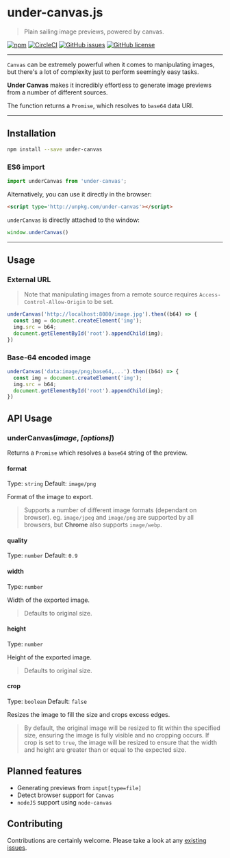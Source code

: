 # under-canvas.js

> Plain sailing image previews, powered by canvas.

[![npm](https://img.shields.io/npm/v/under-canvas.svg)](https://www.npmjs.com/package/under-canvas)
[![CircleCI](https://img.shields.io/circleci/project/github/njbmartin/under-canvas.svg)](https://circleci.com/gh/njbmartin/under-canvas)
[![GitHub issues](https://img.shields.io/github/issues/njbmartin/under-canvas.svg)](https://github.com/njbmartin/under-canvas/issues)
[![GitHub license](https://img.shields.io/github/license/njbmartin/under-canvas.svg)](https://github.com/njbmartin/under-canvas/blob/master/LICENSE)

---

`Canvas` can be extremely powerful when it comes to manipulating images, but there's a lot of complexity just to perform seemingly easy tasks.

**Under Canvas** makes it incredibly effortless to generate image previews from a number of different sources.

The function returns a `Promise`, which resolves to `base64` data URI.

---

## Installation

```sh
npm install --save under-canvas
```

### ES6 import

```js
import underCanvas from 'under-canvas';
```

Alternatively, you can use it directly in the browser:

```html
<script type='http://unpkg.com/under-canvas'></script>
```

`underCanvas` is directly attached to the window:

```js
window.underCanvas()
```

---

## Usage

### External URL

> Note that manipulating images from a remote source requires `Access-Control-Allow-Origin` to be set.

```js
underCanvas('http://localhost:8080/image.jpg').then((b64) => {
  const img = document.createElement('img');
  img.src = b64;
  document.getElementById('root').appendChild(img);
})
```

### Base-64 encoded image

```js
underCanvas('data:image/png;base64,...').then((b64) => {
  const img = document.createElement('img');
  img.src = b64;
  document.getElementById('root').appendChild(img);
})
```

## API Usage

### underCanvas(*image*, *[options]*)

Returns a `Promise` which resolves a `base64` string of the preview.

#### format

Type: `string`
Default: `image/png`

Format of the image to export.

> Supports a number of different image formats (dependant on browser). eg. `image/jpeg` and `image/png` are supported by all browsers, but **Chrome** also supports `image/webp`.

#### quality

Type: `number`
Default: `0.9`

#### width

Type: `number`

Width of the exported image.

> Defaults to original size.

#### height

Type: `number`

Height of the exported image.

> Defaults to original size.

#### crop

Type: `boolean`
Default: `false`

Resizes the image to fill the size and crops excess edges.

> By default, the original image will be resized to fit within the specified size, ensuring the image is fully visible and no cropping occurs. If crop is set to `true`, the image will be resized to ensure that the width and height are greater than or equal to the expected size.

## Planned features

- Generating previews from `input[type=file]`
- Detect browser support for `Canvas`
- `nodeJS` support using `node-canvas`

## Contributing

Contributions are certainly welcome. Please take a look at any [existing issues](https://github.com/njbmartin/preview-image/issues).
